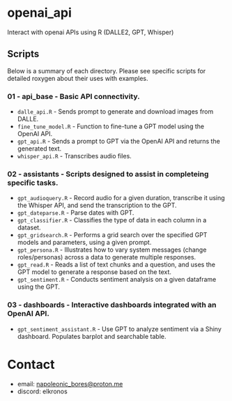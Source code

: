 # openai_api
Interact with openai APIs using R (DALLE2, GPT, Whisper)

## Scripts

Below is a summary of each directory. Please see specific scripts for detailed roxygen about their uses with examples.

### 01 - api_base - Basic API connectivity.
* `dalle_api.R` - Sends prompt to generate and download images from DALLE.
* `fine_tune_model.R` -  Function to fine-tune a GPT model using the OpenAI API.
* `gpt_api.R` - Sends a prompt to GPT via the OpenAI API and returns the generated text. 
* `whisper_api.R` - Transcribes audio files.

### 02 - assistants - Scripts designed to assist in completeing specific tasks.
* `gpt_audioquery.R` - Record audio for a given duration, transcribe it using the Whisper API, and send the transcription to the GPT.
* `gpt_dateparse.R` - Parse dates with GPT.
* `gpt_classifier.R` - Classifies the type of data in each column in a dataset.
* `gpt_gridsearch.R` - Performs a grid search over the specified GPT models and parameters, using a given prompt.
* `gpt_persona.R` - Illustrates how to vary system messages (change roles/personas) across a data to generate multiple responses.
* `gpt_read.R` -  Reads a list of text chunks and a question, and uses the GPT model to generate a response based on the text.
* `gpt_sentiment.R` - Conducts sentiment analysis on a given dataframe using the GPT.

### 03 - dashboards - Interactive dashboards integrated with an OpenAI API.
* `gpt_sentiment_assistant.R` - Use GPT to analyze sentiment via a Shiny dashboard. Populates barplot and searchable table.

# Contact
- email: napoleonic_bores@proton.me
- discord: elkronos
